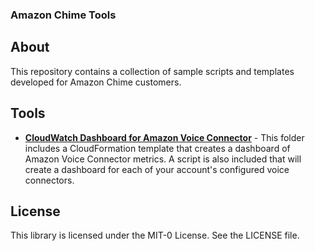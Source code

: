 ### Amazon Chime Tools

## About

This repository contains a collection of sample scripts and templates developed for Amazon Chime customers.

## Tools

- [**CloudWatch Dashboard for Amazon Voice Connector**](dashboard) - This folder includes a CloudFormation template that creates a dashboard of Amazon Voice Connector metrics. A script is also included that will create a dashboard for each of your account's configured voice connectors.

## License

This library is licensed under the MIT-0 License. See the LICENSE file.

